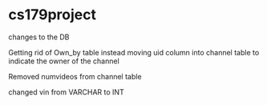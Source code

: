 # cs179project

changes to the DB

Getting rid of Own_by table instead moving uid column into channel table to indicate the owner of the channel

Removed numvideos from channel table

changed vin from VARCHAR to INT
